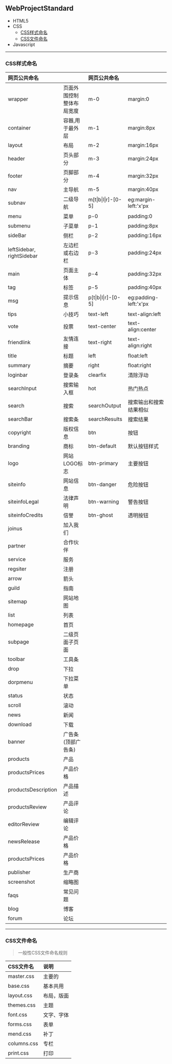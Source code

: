 ## WebProjectStandard

- HTML5
- CSS
  - [CSS样式命名](#CSS样式命名)
  - [CSS文件命名](#CSS文件命名)
- Javascript

---
### CSS样式命名

|网页公共命名||网页公共命名||
|:--|:--|:--|:--|
|wrapper|页面外围控制整体布局宽度|m-0|margin:0|
|container|容器,用于最外层|m-1|margin:8px|
|layout|布局|m-2|margin:16px|
|header|页头部分|m-3|margin:24px|
|footer|页脚部分|m-4|margin:32px|
|nav|主导航|m-5|margin:40px|
|subnav|二级导航|m[t\|b\|l\|r]-[0-5]|eg:margin-left:'x'px
|menu|菜单|p-0|padding:0|
|submenu|子菜单|p-1|padding:8px|
|sideBar|侧栏|p-2|padding:16px|
|leftSidebar, rightSidebar|左边栏或右边栏|p-3|padding:24px|
|main|页面主体|p-4|padding:32px|
|tag|标签|p-5|padding:40px|
|msg|提示信息|p[t\|b\|l\|r]-[0-5]|eg:padding-left:'x'px
|tips|小技巧|text-left|text-align:left
|vote|投票|text-center|text-align:center
|friendlink|友情连接|text-right|text-align:right
|title|标题|left|float:left
|summary|摘要|right|float:right
|loginbar|登录条|clearfix|清除浮动
|searchInput|搜索输入框|hot|热门热点|
|search|搜索|searchOutput|搜索输出和搜索结果相似|
|searchBar|搜索条|searchResults|搜索结果|
|copyright|版权信息|btn|按钮
|branding|商标|btn-default|默认按钮样式
|logo|网站LOGO标志|btn-primary|主要按钮
|siteinfo|网站信息|btn-danger|危险按钮
|siteinfoLegal|法律声明|btn-warning|警告按钮
|siteinfoCredits|信誉|btn-ghost|透明按钮
|joinus|加入我们|
|partner|合作伙伴|
|service|服务|
|regsiter|注册|
|arrow|箭头|
|guild|指南|
|sitemap|网站地图|
|list|列表|
|homepage|首页|
|subpage|二级页面子页面|
|toolbar|工具条|
|drop|下拉|
|dorpmenu|下拉菜单|
|status|状态|
|scroll|滚动|
|news|新闻|
|download|下载|
|banner|广告条(顶部广告条)|
|products|产品|
|productsPrices|产品价格|
|productsDescription|产品描述|
|productsReview|产品评论|
|editorReview|编辑评论|
|newsRelease|产品价格|
|productsPrices|产品价格|
|publisher|生产商|
|screenshot|缩略图|
|faqs|常见问题|
|blog|博客|
|forum|论坛|
---

### CSS文件命名

> 一般性CSS文件命名规则

|CSS文件名|说明|
|:--|:--|
|master.css|主要的|
|base.css|基本共用|
|layout.css|布局，版面|
|themes.css|主题|
|font.css|文字、字体|
|forms.css|表单|
|mend.css|补丁|
|columns.css|专栏|
|print.css|打印|





